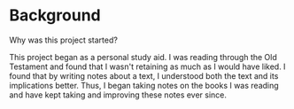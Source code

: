 # Background

Why was this project started?

This project began as a personal study aid. I was reading through the Old Testament and found that I wasn't retaining as much as I would have liked. I found that by writing notes about a text, I understood both the text and its implications better. Thus, I began taking notes on the books I was reading and have kept taking and improving these notes ever since.
